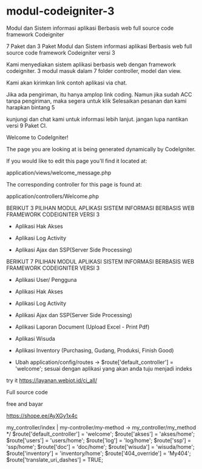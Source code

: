 # modul-codeigniter-3
Modul dan Sistem informasi aplikasi Berbasis web full source code framework Codeigniter


7 Paket dan 3 Paket Modul dan Sistem informasi aplikasi Berbasis web full source code framework Codeigniter versi 3



Kami menyediakan sistem aplikasi berbasis web dengan framework codeigniter. 3 modul masuk dalam 7 folder controller, model dan view.



Kami akan kirimkan link contoh aplikasi via chat.

Jika ada pengiriman, itu hanya amplop link coding. Namun jika sudah ACC tanpa pengiriman, maka segera untuk klik Selesaikan pesanan dan kami harapkan bintang 5



kunjungi dan chat kami untuk informasi lebih lanjut. jangan lupa nantikan versi 9 Paket CI.



Welcome to CodeIgniter!

The page you are looking at is being generated dynamically by CodeIgniter.



If you would like to edit this page you'll find it located at:



application/views/welcome_message.php

The corresponding controller for this page is found at:



application/controllers/Welcome.php



BERIKUT 3 PILIHAN MODUL APLIKASI SISTEM INFORMASI BERBASIS WEB FRAMEWORK CODEIGNITER VERSI 3



- Aplikasi Hak Akses



- Aplikasi Log Activity



- Aplikasi Ajax dan SSP(Server Side Processing)





BERIKUT 7 PILIHAN MODUL APLIKASI SISTEM INFORMASI BERBASIS WEB FRAMEWORK CODEIGNITER VERSI 3



- Aplikasi User/ Pengguna



- Aplikasi Hak Akses



- Aplikasi Log Activity



- Aplikasi Ajax dan SSP(Server Side Processing)



- Aplikasi Laporan Document (Upload Excel - Print Pdf)



- Aplikasi Wisuda



- Aplikasi Inventory (Purchasing, Gudang, Produksi, Finish Good)



* Ubah application/config/routes -> $route['default_controller'] = 'welcome'; sesuai dengan aplikasi yang akan anda tuju menjadi indeks

try it https://layanan.webiot.id/ci_all/

Full source code

free and bayar

https://shope.ee/AyXGy1x4c 



<?php
defined('BASEPATH') or exit('No direct script access allowed');

/*
| -------------------------------------------------------------------------
| URI ROUTING
| -------------------------------------------------------------------------
| This file lets you re-map URI requests to specific controller functions.
|
| Typically there is a one-to-one relationship between a URL string
| and its corresponding controller class/method. The segments in a
| URL normally follow this pattern:
|
|   example.com/class/method/id/
|
| In some instances, however, you may want to remap this relationship
| so that a different class/function is called than the one
| corresponding to the URL.
|
| Please see the user guide for complete details:
|
|   http://codeigniter.com/user_guide/general/routing.html
|
| -------------------------------------------------------------------------
| RESERVED ROUTES
| -------------------------------------------------------------------------
|
| There are three reserved routes:
|
|   $route['default_controller'] = 'welcome';
|
| This route indicates which controller class should be loaded if the
| URI contains no data. In the above example, the "welcome" class
| would be loaded.
|
|   $route['404_override'] = 'errors/page_missing';
|
| This route will tell the Router which controller/method to use if those
| provided in the URL cannot be matched to a valid route.
|
|   $route['translate_uri_dashes'] = FALSE;
|
| This is not exactly a route, but allows you to automatically route
| controller and method names that contain dashes. '-' isn't a valid
| class or method name character, so it requires translation.
| When you set this option to TRUE, it will replace ALL dashes in the
| controller and method URI segments.
|
| Examples: my-controller/index -> my_controller/index
|       my-controller/my-method -> my_controller/my_method
*/
$route['default_controller'] = 'welcome';
$route['akses'] = 'akses/home';
$route['users'] = 'users/home';
$route['log'] = 'log/home';
$route['ssp'] = 'ssp/home';
$route['doc'] = 'doc/home';
$route['wisuda'] = 'wisuda/home';
$route['inventory'] = 'inventory/home';
$route['404_override'] = 'My404';
$route['translate_uri_dashes'] = TRUE;
